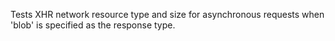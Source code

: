 Tests XHR network resource type and size for asynchronous requests when 'blob' is specified as the response type.
